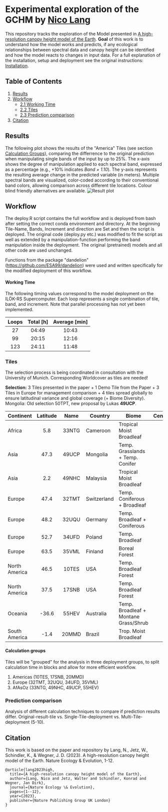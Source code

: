 # Experimental exploration of the GCHM by [Nico Lang](https://langnico.github.io/globalcanopyheight)

This repository tracks the exploration of the Model presented in [A high-resolution canopy height model of the Earth](https://arxiv.org/abs/2204.08322). **Goal** of this work is to understand how the model works and predicts, if any ecological relationships between spectral data and canopy height can be identified and how the model reacts to changes in input data.
For a full explanation of the installation, setup and deployment see the original instructions: [Installation](https://github.com/langnico/global-canopy-height-model#installation-and-credentials).


## Table of Contents
1. [Results](#results)
2. [Workflow](#workflow)
   - [2.1 Working Time](#working-time)
   - [2.2 Tiles](#tiles)
   - [2.3 Prediction comparison](#prediction-comparison)
3. [Citation](https://github.com/ESA99/canopy_height#citation)

## Results

The following plot shows the results of the "America" Tiles (see section [Calculation Groups](#calculation-groups)), comparing the differrence to the original prediction when manipulating single bands of the input by up to 25%.
The x-axis shows the degree of manipulation applied to each spectral band, expressed as a percentage (e.g., +10% indicates *Band × 1.10*). The y-axis represents the resulting average change in the predicted variable (in meters). Multiple spectral bands are visualized, color-coded according to their conventional band colors, allowing comparison across different tile locations. Colour blind friendly alternatives are available.
![Result plot](2025-06-25_3T_B02+03+04+08_lineplot.png)



## Workflow
The deploy.R script contains the full workflow and is deployed from bash after setting the correct conda environment and directory.
At the beginning Tile-Name, Bands, Increment and direction are Set and then the script is deployed. The original code (deploy.py etc.) was modified to fit the script as well as extended by a manipulation-function performing the band manipulation inside the deployment. The original (pretrained) models and all other code are used unchanged. 

Functions from the package "dandelion" (https://github.com/ESA99/dandelion) were used and written specifically for the modified deployment of this workflow.

#### Working Time
The following timing values correspond to the model deployment on the ILÖK-RS Supercomputer. Each loop represents a single combination of tile, band, and increment. Note that parallel processing has not yet been implemented.

| Loops | Total [h] | Average [min] |
|:----------:|:----------:|:----------:|
| 27 | 04:49 | 10:43 |
| 99 | 20:15 | 12:16 |
| 123 | 24:11 | 11:48 |


### Tiles
The selection process is being coordinated in consultation with the University of Munich.
Corresponding Worldcover as tiles are needed!

**Selection:**
3 Tiles presented in the paper + 1 Demo Tile from the Paper + 3 Tiles in Europe for management comparison + 4 tiles spread globally to ensure latitudinal variance and global coverage (+ Biome Diversity).
Mongolia: Old selection 50TPT, new proposal by Lukas **49UCP**.

| Continent          | Latitude | Name   | Country         | Biome                                   | Centeroid_Elevation | Source  |
|--------------------|:--------:|:------:|-----------------|----------------------------------------|:-------------------:|---------|
| Africa             | 5.8      | 33NTG  | Cameroon        | Tropical Moist Broadleaf               | 754                 | PAPER   |
| Asia               | 47.3     | 49UCP  | Mongolia        | Temp. Grasslands + Temp. Conifer       | 902                 | Munich  |
| Asia               | 2.2      | 49NHC  | Malaysia        | Tropical Moist Broadleaf               | 401                 | PAPER   |
| Europe             | 47.4     | 32TMT  | Switzerland     | Temp. Coniferous + Broadleaf           | 590                 | PAPER   |
| Europe             | 48.2     | 32UQU  | Germany         | Temp. Broadleaf + Coniferous           | 422                 | Munich  |
| Europe             | 52.7     | 34UFD  | Poland          | Temp. Broadleaf                        | 154                 | Munich  |
| Europe             | 63.5     | 35VML  | Finland         | Boreal Forest                          | 201                 | Münster |
| North America      | 46.5     | 10TES  | USA             | Temp. Broadleaf Forest                 | 392                 | PAPER   |
| North America      | 37.5     | 17SNB  | USA             | Temp. Broadleaf Forest                 | 682                 | BOTH    |
| Oceania            | -36.6    | 55HEV  | Australia       | Temp. Broadleaf + Montane Grass/Shrub  | 562                 | Münster |
| South America      | -1.4     | 20MMD  | Brazil          | Trop. Moist Broadleaf                  | 56                  | Münster |

#### Calculation groups

Tiles will be "grouped" for the analysis in three deployment groups, to split calculation time in blocks and allow for more efficient workflow.
  1. Americas (10TES, 17SNB, 20MMD)
  2. Europe (32TMT, 32UQU, 34UFD, 35VML)
  3. AfAsOz (33NTG, 49NHC, 49UCP, 55HEV)

### Prediction comparison

Analysis of different calculation techniques to compare if prediction results differ.
Original-result-tile vs. Single-Tile-deployment vs. Multi-Tile-deployment (5-10).



## Citation

This work is based on the paper and repository by
Lang, N., Jetz, W., Schindler, K., & Wegner, J. D. (2023). A high-resolution canopy height model of the Earth. Nature Ecology & Evolution, 1-12.
```
@article{lang2023high,
  title={A high-resolution canopy height model of the Earth},
  author={Lang, Nico and Jetz, Walter and Schindler, Konrad and Wegner, Jan Dirk},
  journal={Nature Ecology \& Evolution},
  pages={1--12},
  year={2023},
  publisher={Nature Publishing Group UK London}
}
```

